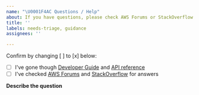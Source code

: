 ```yaml
---
name: "\U0001F4AC Questions / Help"
about: If you have questions, please check AWS Forums or StackOverflow
title: ''
labels: needs-triage, guidance
assignees: ''

---
```


Confirm by changing [ ] to [x] below:
- [ ] I've gone though [Developer Guide](https://docs.aws.amazon.com/sdk-for-go/v1/developer-guide/welcome.html) and [API reference](https://docs.aws.amazon.com/sdk-for-go/api/)
- [ ] I've checked [AWS Forums](https://forums.aws.amazon.com) and [StackOverflow](https://stackoverflow.com/questions/tagged/aws-sdk-go) for answers

**Describe the question**